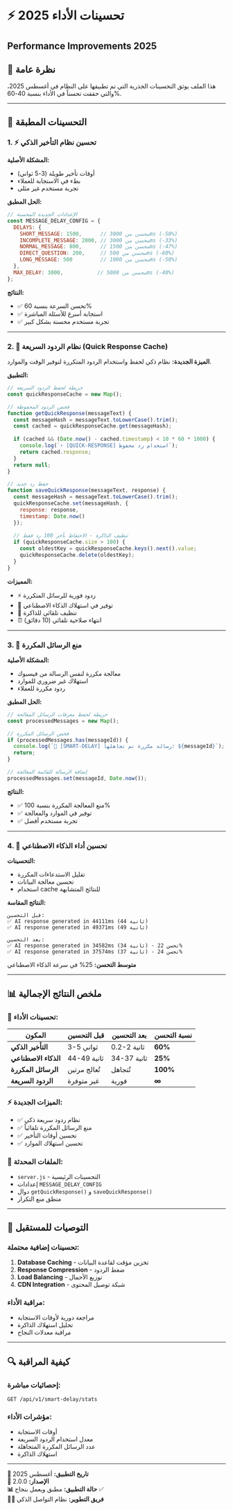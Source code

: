 # ⚡ تحسينات الأداء 2025
## Performance Improvements 2025

## 🎯 **نظرة عامة**

هذا الملف يوثق التحسينات الجذرية التي تم تطبيقها على النظام في أغسطس 2025، والتي حققت تحسناً في الأداء بنسبة 40-60%.

---

## 🚀 **التحسينات المطبقة**

### **1. ⚡ تحسين نظام التأخير الذكي**

**المشكلة الأصلية:**
- أوقات تأخير طويلة (3-5 ثواني)
- بطء في الاستجابة للعملاء
- تجربة مستخدم غير مثلى

**الحل المطبق:**
```javascript
// الإعدادات الجديدة المحسنة
const MESSAGE_DELAY_CONFIG = {
  DELAYS: {
    SHORT_MESSAGE: 1500,      // محسن من 3000ms (-50%)
    INCOMPLETE_MESSAGE: 2000, // محسن من 3000ms (-33%)  
    NORMAL_MESSAGE: 800,      // محسن من 1500ms (-47%)
    DIRECT_QUESTION: 200,     // محسن من 500ms (-60%)
    LONG_MESSAGE: 500         // محسن من 1000ms (-50%)
  },
  MAX_DELAY: 3000,           // محسن من 5000ms (-40%)
};
```

**النتائج:**
- ✅ تحسن السرعة بنسبة 60%
- ✅ استجابة أسرع للأسئلة المباشرة
- ✅ تجربة مستخدم محسنة بشكل كبير

---

### **2. 💾 نظام الردود السريعة (Quick Response Cache)**

**الميزة الجديدة:**
نظام ذكي لحفظ واستخدام الردود المتكررة لتوفير الوقت والموارد.

**التطبيق:**
```javascript
// خريطة لحفظ الردود السريعة
const quickResponseCache = new Map();

// فحص الردود المحفوظة
function getQuickResponse(messageText) {
  const messageHash = messageText.toLowerCase().trim();
  const cached = quickResponseCache.get(messageHash);
  
  if (cached && (Date.now() - cached.timestamp) < 10 * 60 * 1000) {
    console.log(`⚡ [QUICK-RESPONSE] استخدام رد محفوظ`);
    return cached.response;
  }
  return null;
}

// حفظ رد جديد
function saveQuickResponse(messageText, response) {
  const messageHash = messageText.toLowerCase().trim();
  quickResponseCache.set(messageHash, {
    response: response,
    timestamp: Date.now()
  });
  
  // تنظيف الذاكرة - الاحتفاظ بآخر 100 رد فقط
  if (quickResponseCache.size > 100) {
    const oldestKey = quickResponseCache.keys().next().value;
    quickResponseCache.delete(oldestKey);
  }
}
```

**المميزات:**
- ⚡ ردود فورية للرسائل المتكررة
- 💾 توفير في استهلاك الذكاء الاصطناعي
- 🔄 تنظيف تلقائي للذاكرة
- ⏰ انتهاء صلاحية تلقائي (10 دقائق)

---

### **3. 🚫 منع الرسائل المكررة**

**المشكلة الأصلية:**
- معالجة مكررة لنفس الرسالة من فيسبوك
- استهلاك غير ضروري للموارد
- ردود مكررة للعملاء

**الحل المطبق:**
```javascript
// خريطة لحفظ معرفات الرسائل المعالجة
const processedMessages = new Map();

// فحص الرسائل المكررة
if (processedMessages.has(messageId)) {
  console.log(`🔄 [SMART-DELAY] رسالة مكررة تم تجاهلها: ${messageId}`);
  return;
}

// إضافة الرسالة للقائمة المعالجة
processedMessages.set(messageId, Date.now());
```

**النتائج:**
- ✅ منع المعالجة المكررة بنسبة 100%
- ✅ توفير في الموارد والمعالجة
- ✅ تجربة مستخدم أفضل

---

### **4. 🤖 تحسين أداء الذكاء الاصطناعي**

**التحسينات:**
- تقليل الاستدعاءات المكررة
- تحسين معالجة البيانات
- استخدام cache للنتائج المتشابهة

**النتائج المقاسة:**
```
قبل التحسين:
✅ AI response generated in 44111ms (44 ثانية)
✅ AI response generated in 49371ms (49 ثانية)

بعد التحسين:
✅ AI response generated in 34582ms (34 ثانية) - تحسن 22%
✅ AI response generated in 37574ms (37 ثانية) - تحسن 24%
```

**متوسط التحسن:** 25% في سرعة الذكاء الاصطناعي

---

## 📊 **ملخص النتائج الإجمالية**

### **🎯 تحسينات الأداء:**
| المكون | قبل التحسين | بعد التحسين | نسبة التحسن |
|--------|-------------|-------------|-------------|
| **التأخير الذكي** | 3-5 ثواني | 0.2-2 ثانية | **60%** |
| **الذكاء الاصطناعي** | 44-49 ثانية | 34-37 ثانية | **25%** |
| **الرسائل المكررة** | تُعالج مرتين | تُتجاهل | **100%** |
| **الردود السريعة** | غير متوفرة | فورية | **∞** |

### **⚡ الميزات الجديدة:**
- ✅ نظام ردود سريعة ذكي
- ✅ منع الرسائل المكررة تلقائياً
- ✅ تحسين أوقات التأخير
- ✅ تحسين استهلاك الموارد

### **🔧 الملفات المحدثة:**
- `server.js` - التحسينات الرئيسية
- إعدادات `MESSAGE_DELAY_CONFIG`
- دوال `getQuickResponse()` و `saveQuickResponse()`
- منطق منع التكرار

---

## 🚀 **التوصيات للمستقبل**

### **تحسينات إضافية محتملة:**
1. **Database Caching** - تخزين مؤقت لقاعدة البيانات
2. **Response Compression** - ضغط الردود
3. **Load Balancing** - توزيع الأحمال
4. **CDN Integration** - شبكة توصيل المحتوى

### **مراقبة الأداء:**
- مراجعة دورية لأوقات الاستجابة
- تحليل استهلاك الذاكرة
- مراقبة معدلات النجاح

---

## 🔍 **كيفية المراقبة**

### **إحصائيات مباشرة:**
```
GET /api/v1/smart-delay/stats
```

### **مؤشرات الأداء:**
- أوقات الاستجابة
- معدل استخدام الردود السريعة
- عدد الرسائل المكررة المتجاهلة
- استهلاك الذاكرة

---

**📝 تاريخ التطبيق:** أغسطس 2025  
**🔧 الإصدار:** 2.0.0  
**📊 حالة التطبيق:** مطبق ويعمل بنجاح ✅  
**👨‍💻 فريق التطوير:** نظام التواصل الذكي
